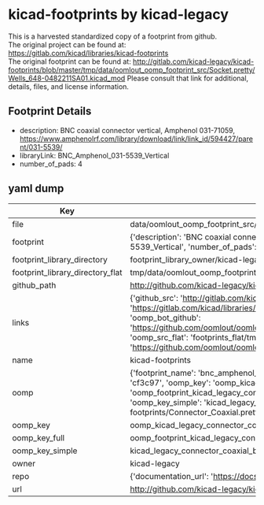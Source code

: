 # kicad-footprints by kicad-legacy  
This is a harvested standardized copy of a footprint from github.  
The original project can be found at:  
https://gitlab.com/kicad/libraries/kicad-footprints  
The original footprint can be found at:
http://gitlab.com/kicad-legacy/kicad-footprints/blob/master/tmp/data/oomlout_oomp_footprint_src/Socket.pretty/Wells_648-0482211SA01.kicad_mod
Please consult that link for additional, details, files, and license information.  
## Footprint Details
* description: BNC coaxial connector vertical, Amphenol 031-71059, https://www.amphenolrf.com/library/download/link/link_id/594427/parent/031-5539/  
* libraryLink: BNC_Amphenol_031-5539_Vertical  
* number_of_pads: 4  
## yaml dump  
| Key | Value |  
| --- | --- |  
| file | data/oomlout_oomp_footprint_src/kicad-footprints/Connector_Coaxial.pretty/BNC_Amphenol_031-5539_Vertical.kicad_mod |  
| footprint | {'description': 'BNC coaxial connector vertical, Amphenol 031-71059, https://www.amphenolrf.com/library/download/link/link_id/594427/parent/031-5539/', 'libraryLink': 'BNC_Amphenol_031-5539_Vertical', 'number_of_pads': 4} |  
| footprint_library_directory | footprint_library_owner/kicad-legacy_kicad-footprints |  
| footprint_library_directory_flat | tmp/data/oomlout_oomp_footprint_src/footprints_flat/kicad_legacy_connector_coaxial_bnc_amphenol_031_5539_vertical/working |  
| github_path | http://github.com/kicad-legacy/kicad-footprints/blob/master/tmp/data/oomlout_oomp_footprint_src/Connector_Coaxial.pretty/BNC_Amphenol_031-5539_Vertical.kicad_mod |  
| links | {'github_src': 'http://gitlab.com/kicad-legacy/kicad-footprints/blob/master/tmp/data/oomlout_oomp_footprint_src/Socket.pretty/Wells_648-0482211SA01.kicad_mod', 'github_src_repo': 'https://gitlab.com/kicad/libraries/kicad-footprints', 'oomp_bot': 'tmp/data/oomlout_oomp_footprint_src/footprints/kicad_legacy_connector_coaxial_bnc_amphenol_031_5539_vertical/working', 'oomp_bot_github': 'https://github.com/oomlout/oomlout_oomp_footprint_bot/tree/main/tmp/data/oomlout_oomp_footprint_src/footprints/kicad_legacy_connector_coaxial_bnc_amphenol_031_5539_vertical/working', 'oomp_src_flat': 'footprints_flat/tmp/data/oomlout_oomp_footprint_src/footprints_flat/kicad_legacy_connector_coaxial_bnc_amphenol_031_5539_vertical/working', 'oomp_src_flat_github': 'https://github.com/oomlout/oomlout_oomp_footprint_src/tree/main/tmp/data/oomlout_oomp_footprint_src/footprints_flat/kicad_legacy_connector_coaxial_bnc_amphenol_031_5539_vertical/working'} |  
| name | kicad-footprints |  
| oomp | {'footprint_name': 'bnc_amphenol_031_5539_vertical', 'library_name': 'connector_coaxial', 'md5': 'cf3c9711b0647f8216782a87f44a6a36', 'md5_10': 'cf3c9711b0', 'md5_5': 'cf3c9', 'md5_6': 'cf3c97', 'oomp_key': 'oomp_kicad_legacy_connector_coaxial_bnc_amphenol_031_5539_vertical', 'oomp_key_extra': 'oomp_footprint_kicad_legacy_connector_coaxial_bnc_amphenol_031_5539_vertical', 'oomp_key_full': 'oomp_footprint_kicad_legacy_connector_coaxial_bnc_amphenol_031_5539_vertical_cf3c97', 'oomp_key_simple': 'kicad_legacy_connector_coaxial_bnc_amphenol_031_5539_vertical', 'original_filename': 'data/oomlout_oomp_footprint_src/kicad-footprints/Connector_Coaxial.pretty/BNC_Amphenol_031-5539_Vertical.kicad_mod', 'owner_name': 'kicad_legacy'} |  
| oomp_key | oomp_kicad_legacy_connector_coaxial_bnc_amphenol_031_5539_vertical |  
| oomp_key_full | oomp_footprint_kicad_legacy_connector_coaxial_bnc_amphenol_031_5539_vertical |  
| oomp_key_simple | kicad_legacy_connector_coaxial_bnc_amphenol_031_5539_vertical |  
| owner | kicad-legacy |  
| repo | {'documentation_url': 'https://docs.github.com/rest/repos/repos#get-a-repository', 'message': 'Not Found'} |  
| url | http://github.com/kicad-legacy/kicad-footprints |  

